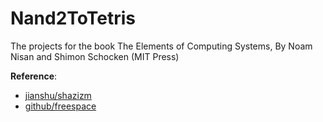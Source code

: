# Nand2ToTetris
The projects for the book The Elements of Computing Systems, By Noam Nisan and Shimon Schocken (MIT Press)

**Reference**:
- [jianshu/shazizm](https://www.jianshu.com/u/55c13cb0d3f8)
- [github/freespace](https://github.com/freespace/nand2tetris)

